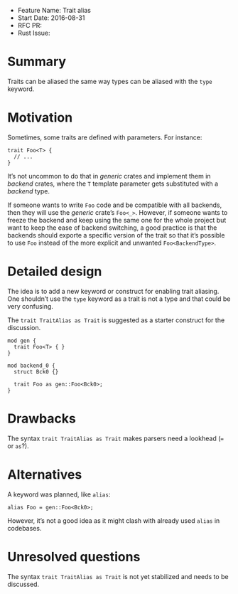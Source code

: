 - Feature Name: Trait alias
- Start Date: 2016-08-31
- RFC PR:
- Rust Issue:

# Summary
[summary]: #summary

Traits can be aliased the same way types can be aliased with the `type` keyword.

# Motivation
[motivation]: #motivation

Sometimes, some traits are defined with parameters. For instance:

```
trait Foo<T> {
  // ...
}
```

It’s not uncommon to do that in *generic* crates and implement them in *backend* crates, where the
`T` template parameter gets substituted with a *backend* type.

If someone wants to write `Foo` code and be compatible with all backends, then they will use the
*generic* crate’s `Foo<_>`. However, if someone wants to freeze the backend and keep using the same
one for the whole project but want to keep the ease of backend switching, a good practice is that
the backends should exporte a specific version of the trait so that it’s possible to use `Foo`
instead of the more explicit and unwanted `Foo<BackendType>`.

# Detailed design
[design]: #detailed-design

The idea is to add a new keyword or construct for enabling trait aliasing. One shouldn’t use the
`type` keyword as a trait is not a type and that could be very confusing.

The `trait TraitAlias as Trait` is suggested as a starter construct for the discussion.

```
mod gen {
  trait Foo<T> { }
}

mod backend_0 {
  struct Bck0 {}

  trait Foo as gen::Foo<Bck0>;
}
```

# Drawbacks
[drawbacks]: #drawbacks

The syntax `trait TraitAlias as Trait` makes parsers need a lookhead (`=` or `as`?).

# Alternatives
[alternatives]: #alternatives

A keyword was planned, like `alias`:

```
alias Foo = gen::Foo<Bck0>;
```

However, it’s not a good idea as it might clash with already used `alias` in codebases.

# Unresolved questions
[unresolved]: #unresolved-questions

The syntax `trait TraitAlias as Trait` is not yet stabilized and needs to be discussed.
